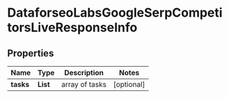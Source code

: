 # DataforseoLabsGoogleSerpCompetitorsLiveResponseInfo


## Properties

| Name | Type | Description | Notes |
|------------ | ------------- | ------------- | -------------|
**tasks** | **List<DataforseoLabsGoogleSerpCompetitorsLiveTaskInfo>** | array of tasks |[optional]|